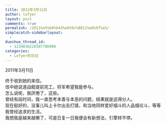 ```yaml
---
title: 2011年3月11日
author: lofyer
layout: post
comments: true
permalink: /2011%e5%b9%b43%e6%9c%8811%e6%97%a5/
simplecatch-sidebarlayout:
  - 
duoshuo_thread_id:
  - 1234836220387786906
categories:
  - Lofyer的日记
---
```

2011年3月11日

终于收到她的来信。  
信中她说道战舰提前完工，将军希望我能参与。  
怎么说呢，我厌倦了，这些。  
曾经有段时间，我一直思考本善与本恶的问题，结果就是这得分人。  
现在挺好的，没事儿叫上卡尔出去打猎，和当地同样爱好烟斗的人品烟论斗，等等我曾经追求的生活。  
我想我是越来越懒了，可是日复一日我便会有新想法，引擎转不停。